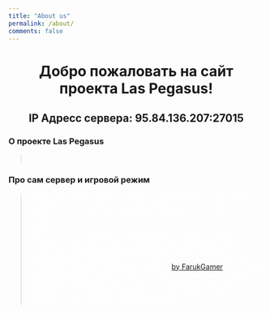 ```yaml
---
title: "About us"
permalink: /about/
comments: false
---
```


# <center>Добро пожаловать на сайт проекта Las Pegasus!</center>

## <center>IP Адресс сервера: 95.84.136.207:27015</center>

### О проекте Las Pegasus

> <span style="color:white">Ну, тут типа о проекте, но пока не написано.</span>

### Про сам сервер и игровой режим

> <span style="color:white">В текущий момент работа сервера стабилизируется, постепенно вводятся новые функции (для дальнейшего развития режима C&Box)
> и разрабатывается сам режим C&Box, так что-же это такое?<br>Вкратце: это модульный игровой режим, в основе которого лежит функционал
> для работы других игровых режимов (примером тому выступает сервер **[Las Pegasus] | Brony Server | [Beta]**, находящийся по адресу `95.84.136.207:27015`),
> в данном режиме используется режим SandBox и Cinema ([by FarukGamer](https://github.com/FarukGamer/cinema)) и оба этих режима работают отдельно друг от друга! В дальнейшем будет
> реализован более простой модуль, который позволит налету подгружать со стороны сервера все изменения на сторону клиента... Дайте просто немного времени :)</span>
